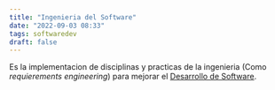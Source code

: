 ```yaml
---
title: "Ingenieria del Software"
date: "2022-09-03 08:33"
tags: softwaredev
draft: false
---
```

Es la implementacion de disciplinas y practicas de la ingenieria (Como *requierements engineering*) para mejorar el [Desarrollo de Software](Desarrollo%20de%20Software.md).
